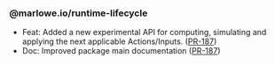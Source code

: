 ### @marlowe.io/runtime-lifecycle

- Feat: Added a new experimental API for computing, simulating and applying the next applicable Actions/Inputs. ([PR-187](https://github.com/input-output-hk/marlowe-ts-sdk/pull/187))
- Doc: Improved package main documentation ([PR-187](https://github.com/input-output-hk/marlowe-ts-sdk/pull/187))
